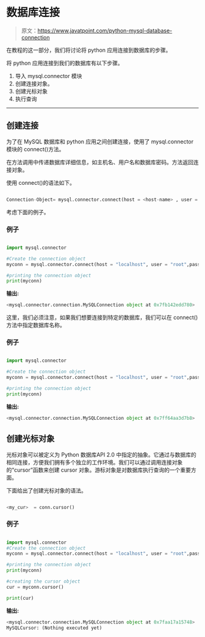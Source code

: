 # 数据库连接

> 原文：<https://www.javatpoint.com/python-mysql-database-connection>

在教程的这一部分，我们将讨论将 python 应用连接到数据库的步骤。

将 python 应用连接到我们的数据库有以下步骤。

1.  导入 mysql.connector 模块
2.  创建连接对象。
3.  创建光标对象
4.  执行查询

* * *

## 创建连接

为了在 MySQL 数据库和 python 应用之间创建连接，使用了 mysql.connector 模块的 connect()方法。

在方法调用中传递数据库详细信息，如主机名、用户名和数据库密码。方法返回连接对象。

使用 connect()的语法如下。

```py

Connection-Object= mysql.connector.connect(host = <host-name> , user = <username> , passwd = <password> )

```

考虑下面的例子。

### 例子

```py

import mysql.connector

#Create the connection object 
myconn = mysql.connector.connect(host = "localhost", user = "root",passwd = "google")

#printing the connection object 
print(myconn)

```

**输出:**

```py
<mysql.connector.connection.MySQLConnection object at 0x7fb142edd780> 

```

这里，我们必须注意，如果我们想要连接到特定的数据库，我们可以在 connect()方法中指定数据库名称。

### 例子

```py

import mysql.connector

#Create the connection object 
myconn = mysql.connector.connect(host = "localhost", user = "root",passwd = "google", database = "mydb")

#printing the connection object 
print(myconn) 

```

**输出:**

```py
<mysql.connector.connection.MySQLConnection object at 0x7ff64aa3d7b8> 

```

## 创建光标对象

光标对象可以被定义为 Python 数据库API 2.0 中指定的抽象。它通过与数据库的相同连接，方便我们拥有多个独立的工作环境。我们可以通过调用连接对象的“cursor”函数来创建 cursor 对象。游标对象是对数据库执行查询的一个重要方面。

下面给出了创建光标对象的语法。

```py

<my_cur>  = conn.cursor()

```

### 例子

```py

import mysql.connector
#Create the connection object 
myconn = mysql.connector.connect(host = "localhost", user = "root",passwd = "google", database = "mydb")

#printing the connection object 
print(myconn) 

#creating the cursor object
cur = myconn.cursor()

print(cur)

```

**输出:**

```py
<mysql.connector.connection.MySQLConnection object at 0x7faa17a15748> 
MySQLCursor: (Nothing executed yet)

```